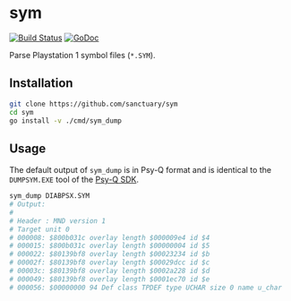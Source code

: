 # sym

[![Build Status](https://travis-ci.org/sanctuary/sym.svg)](https://travis-ci.org/sanctuary/sym)
[![GoDoc](https://godoc.org/github.com/sanctuary/sym?status.svg)](https://godoc.org/github.com/sanctuary/sym)

Parse Playstation 1 symbol files (`*.SYM`).

## Installation

```bash
git clone https://github.com/sanctuary/sym
cd sym
go install -v ./cmd/sym_dump
```

## Usage

The default output of `sym_dump` is in Psy-Q format and is identical to the `DUMPSYM.EXE` tool of the [Psy-Q SDK](http://www.psxdev.net/help/psyq_install.html).

```bash
sym_dump DIABPSX.SYM
# Output:
#
# Header : MND version 1
# Target unit 0
# 000008: $800b031c overlay length $000009e4 id $4
# 000015: $800b031c overlay length $00000004 id $5
# 000022: $80139bf8 overlay length $00023234 id $b
# 00002f: $80139bf8 overlay length $00029dcc id $c
# 00003c: $80139bf8 overlay length $0002a228 id $d
# 000049: $80139bf8 overlay length $0001ec70 id $e
# 000056: $00000000 94 Def class TPDEF type UCHAR size 0 name u_char
```
